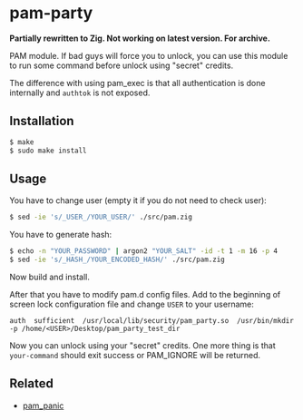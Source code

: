 # pam-party

**Partially rewritten to Zig. Not working on latest version. For archive.**

PAM module. If bad guys will force you to unlock, you can use this 
module to run some command before unlock using "secret" credits.

The difference with using pam_exec is that all authentication is done 
internally and `authtok` is not exposed.

## Installation
```sh
$ make
$ sudo make install
```

## Usage

You have to change user (empty it if you do not need to check user):
```sh
$ sed -ie 's/_USER_/YOUR_USER/' ./src/pam.zig
```

You have to generate hash:
```sh
$ echo -n "YOUR_PASSWORD" | argon2 "YOUR_SALT" -id -t 1 -m 16 -p 4
$ sed -ie 's/_HASH_/YOUR_ENCODED_HASH/' ./src/pam.zig
```

Now build and install.

After that you have to modify pam.d config files. Add to the beginning of 
screen lock configuration file and change `USER` to your username:
```text
auth  sufficient  /usr/local/lib/security/pam_party.so  /usr/bin/mkdir -p /home/<USER>/Desktop/pam_party_test_dir
```

Now you can unlock using your "secret" credits. One more thing is that 
`your-command` should exit success or PAM_IGNORE will be returned.

## Related

* [pam_panic](https://github.com/pampanic/pam_panic)
